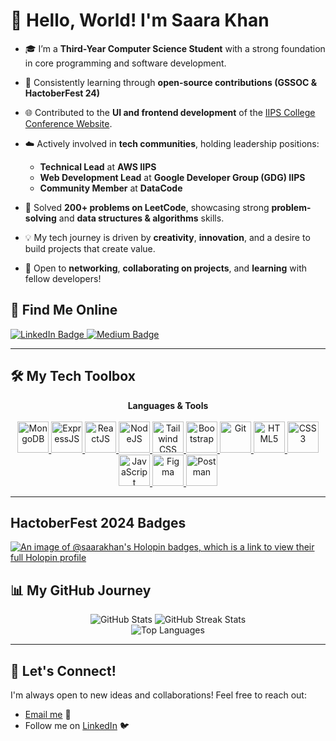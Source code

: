 # 👋 Hello, World! I'm Saara Khan

- 🎓 I’m a **Third-Year Computer Science Student** with a strong foundation in core programming and software development.
- 🌱 Consistently learning through **open-source contributions (GSSOC & HactoberFest 24)**

- 🌐 Contributed to the **UI and frontend development** of the [IIPS College Conference Website](https://iips.edu.in/conference/).

- ☁️ Actively involved in **tech communities**, holding leadership positions:
  - **Technical Lead** at **AWS IIPS**
  - **Web Development Lead** at **Google Developer Group (GDG) IIPS**
  - **Community Member** at **DataCode**

- 🧠 Solved **200+ problems on LeetCode**, showcasing strong **problem-solving** and **data structures & algorithms** skills.

- 💡 My tech journey is driven by **creativity**, **innovation**, and a desire to build projects that create value.

- 🤝 Open to **networking**, **collaborating on projects**, and **learning** with fellow developers!


## 🌟 Find Me Online 

<p align="left">
  <a href="https://linkedin.com/in/saarakhan001">
    <img src="https://img.shields.io/badge/LinkedIn-%230077B5.svg?logo=linkedin&logoColor=white" alt="LinkedIn Badge"/>
  </a>
  <a href="https://medium.com/@khansarah0716">
    <img src="https://img.shields.io/badge/Medium-12100E?logo=medium&logoColor=white" alt="Medium Badge"/>
  </a>
</p>

---

## 🛠️ My Tech Toolbox

<p align="center">
  <strong>Languages & Tools</strong><br/><br/>
  <a href="https://www.mongodb.com/" target="_blank" rel="noreferrer">
    <img src="https://img.icons8.com/color/48/000000/mongodb.png" alt="MongoDB" width="50" height="50"/>
  </a>
  <a href="https://expressjs.com/" target="_blank" rel="noreferrer">
    <img src="https://img.icons8.com/color/48/000000/express-js.png" alt="ExpressJS" width="50" height="50"/>
  </a>
  <a href="https://reactjs.org/" target="_blank" rel="noreferrer">
    <img src="https://img.icons8.com/color/48/000000/react-native.png" alt="ReactJS" width="50" height="50"/>
  </a>
  <a href="https://nodejs.org/" target="_blank" rel="noreferrer">
    <img src="https://img.icons8.com/color/48/000000/nodejs.png" alt="NodeJS" width="50" height="50"/>
  </a>
  <a href="https://tailwindcss.com/" target="_blank" rel="noreferrer">
    <img src="https://www.vectorlogo.zone/logos/tailwindcss/tailwindcss-icon.svg" alt="Tailwind CSS" width="50" height="50"/>
  </a>
  <a href="https://getbootstrap.com/" target="_blank" rel="noreferrer">
    <img src="https://img.icons8.com/color/48/000000/bootstrap.png" alt="Bootstrap" width="50" height="50"/>
  </a>
  <a href="https://git-scm.com/" target="_blank" rel="noreferrer">
    <img src="https://www.vectorlogo.zone/logos/git-scm/git-scm-icon.svg" alt="Git" width="50" height="50"/>
  </a>
  <a href="https://www.w3.org/html/" target="_blank" rel="noreferrer">
    <img src="https://img.icons8.com/color/48/000000/html-5.png" alt="HTML5" width="50" height="50"/>
  </a>
  <a href="https://www.w3schools.com/css/" target="_blank" rel="noreferrer">
    <img src="https://img.icons8.com/color/48/000000/css3.png" alt="CSS3" width="50" height="50"/>
  </a>
  <a href="https://developer.mozilla.org/en-US/docs/Web/JavaScript" target="_blank" rel="noreferrer">
    <img src="https://img.icons8.com/color/48/000000/javascript.png" alt="JavaScript" width="50" height="50"/>
  </a>
  <a href="https://www.figma.com/" target="_blank" rel="noreferrer">
    <img src="https://www.vectorlogo.zone/logos/figma/figma-icon.svg" alt="Figma" width="50" height="50"/>
  </a>
  <a href="https://postman.com" target="_blank" rel="noreferrer">
    <img src="https://www.vectorlogo.zone/logos/getpostman/getpostman-icon.svg" alt="Postman" width="50" height="50"/>
  </a>
</p>

---

## HactoberFest 2024 Badges
  [![An image of @saarakhan's Holopin badges, which is a link to view their full Holopin profile](https://holopin.me/saarakhan)](https://holopin.io/@saarakhan)



## 📊 My GitHub Journey
<p align="center">
  <img src="https://github-readme-stats.vercel.app/api?username=saarakhan&theme=dark&hide_border=false&include_all_commits=false&count_private=false" alt="GitHub Stats"/>

  <img src="https://github-readme-streak-stats.herokuapp.com/?user=saarakhan&theme=dark&hide_border=false" alt="GitHub Streak Stats"/>
  <br/>
  <img src="https://github-readme-stats.vercel.app/api/top-langs/?username=saarakhan&theme=dark&hide_border=false&include_all_commits=false&count_private=false&layout=compact" alt="Top Languages"/>
</p>

---

## 🌈 Let's Connect!

I'm always open to new ideas and collaborations! Feel free to reach out:

- [Email me](mailto:khansarah0716@gmail.com) 📧
- Follow me on [LinkedIn](https://www.linkedin.com/in/saarakhan001/) 🐦



<!-- Proudly created with GPRM ( https://gprm.itsvg.in ) -->

